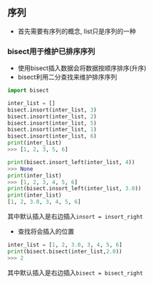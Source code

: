 ## 序列
- 首先需要有序列的概念, list只是序列的一种

### bisect用于维护已排序序列
- 使用bisect插入数据会将数据按顺序排序(升序)
- bisect利用二分查找来维护排序序列

```python
import bisect

inter_list = []
bisect.insort(inter_list, 3)
bisect.insort(inter_list, 2)
bisect.insort(inter_list, 5)
bisect.insort(inter_list, 1)
bisect.insort(inter_list, 6)
print(inter_list)
>>> [1, 2, 3, 5, 6]

print(bisect.insort_left(inter_list, 4))
>>> None
print(inter_list)
>>> [1, 2, 3, 4, 5, 6]
print(bisect.insort_left(inter_list, 3.0))
print(inter_list)
[1, 2, 3.0, 3, 4, 5, 6]
```
其中默认插入是右边插入`insort = insort_right`

- 查找将会插入的位置
```python
inter_list = [1, 2, 3.0, 3, 4, 5, 6]
print(bisect.bisect(inter_list,2.0))
>>> 2
```
其中默认插入是右边插入`bisect = bisect_right`